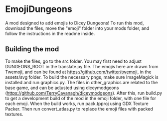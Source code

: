 # EmojiDungeons
A mod designed to add emojis to Dicey Dungeons!
To run this mod, download the files, move the "emoji" folder into your mods folder, and follow the instructions in the readme inside.

## Building the mod
To make the files, go to the src folder. You may first need to adjust DUNGEONS_ROOT in the translate.py file. The emojis here are drawn from Twemoji, and can be found at https://github.com/twitter/twemoji, in the assets/svg folder. To build the necessary pngs, make sure ImageMagick is installed and run graphics.py. The files in other_graphics are related to the base game, and can be adjusted using diceymodgeons (https://github.com/TerryCavanagh/diceymodgeons). After this, run build.py to get a development build of the mod in the emoji folder, with one file for each emoji. When the build works, run pack.tpproj using GDX Texture Packer. Then run convert_atlas.py to replace the emoji files with packed textures.
